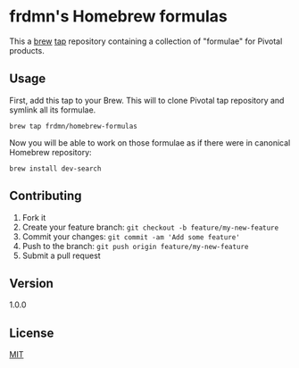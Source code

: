# frdmn's Homebrew formulas

This a [brew](https://github.com/mxcl/homebrew) [tap](https://github.com/Homebrew/homebrew/tree/master/share/doc/homebrew#readme) repository containing a collection of "formulae" for Pivotal products. 

## Usage

First, add this tap to your Brew. This will to clone Pivotal tap repository and symlink all its formulae.

    brew tap frdmn/homebrew-formulas

Now you will be able to work on those formulae as if there were in canonical Homebrew repository:

    brew install dev-search

## Contributing

1. Fork it
2. Create your feature branch: `git checkout -b feature/my-new-feature`
3. Commit your changes: `git commit -am 'Add some feature'`
4. Push to the branch: `git push origin feature/my-new-feature`
5. Submit a pull request

## Version

1.0.0

## License

[MIT](LICENSE)
